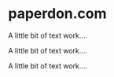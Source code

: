 # paperdon.com

A little bit of text work....

A little bit of text work....

A little bit of text work....
